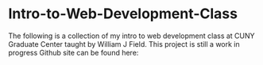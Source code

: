 # Intro-to-Web-Development-Class
The following is a collection of my intro to web development class at CUNY Graduate Center taught by William J Field.
This project is still a work in progress
Github site can be found here: 
